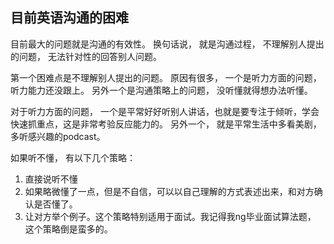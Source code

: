 ## 目前英语沟通的困难
目前最大的问题就是沟通的有效性。 换句话说， 就是沟通过程， 不理解别人提出的问题， 无法针对性的回答别人问题。 

第一个困难点是不理解别人提出的问题。 原因有很多， 一个是听力方面的问题， 听力能力还没跟上。 另外一个是沟通策略上的问题， 没听懂就得想办法听懂。 

对于听力方面的问题， 一个是平常好好听别人讲话，也就是要专注于倾听，学会快速抓重点，这是非常考验反应能力的。 另外一个， 就是平常生活中多看美剧， 多听感兴趣的podcast。 

如果听不懂， 有以下几个策略：

1. 直接说听不懂
2. 如果略微懂了一点，但是不自信，可以以自己理解的方式表述出来，和对方确认是否懂了。 
3. 让对方举个例子。这个策略特别适用于面试。我记得我ng毕业面试算法题， 这个策略倒是蛮多的。 

